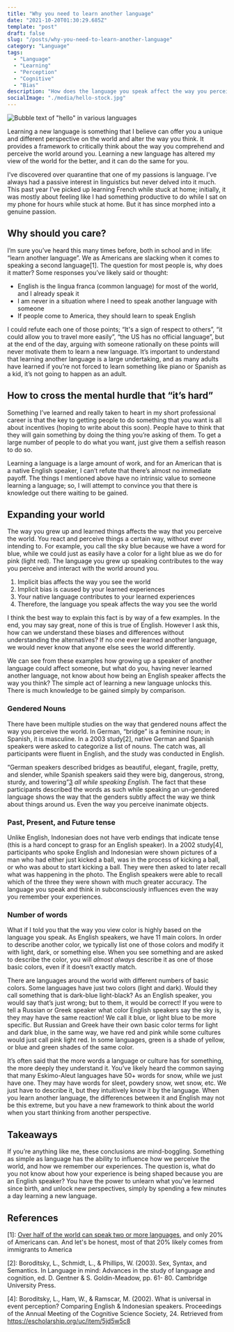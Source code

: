 ```yaml
---
title: "Why you need to learn another language"
date: "2021-10-20T01:30:29.685Z"
template: "post"
draft: false
slug: "/posts/why-you-need-to-learn-another-language"
category: "Language"
tags:
  - "Language"
  - "Learning"
  - "Perception"
  - "Cognitive"
  - "Bias"
description: "How does the language you speak affect the way you perceive the world, and how can learning a new one unlock hidden learnings?"
socialImage: "./media/hello-stock.jpg"
---
```


![Bubble text of "hello" in various languages](/media/hello-stock.jpeg "Hello in various languages")

Learning a new language is something that I believe can offer you a unique and different perspective on the world and alter the way you think. It provides a framework to critically think about the way you comprehend and perceive the world around you. Learning a new language has altered my view of the world for the better, and it can do the same for you.

I’ve discovered over quarantine that one of my passions is language. I’ve always had a passive interest in linguistics but never delved into it much. This past year I’ve picked up learning French while stuck at home; initially, it was mostly about feeling like I had something productive to do while I sat on my phone for hours while stuck at home. But it has since morphed into a genuine passion.

## Why should you care?

I’m sure you’ve heard this many times before, both in school and in life: “learn another language”. We as Americans are slacking when it comes to speaking a second language\[1]. The question for most people is, why does it matter? Some responses you’ve likely said or thought:

- English is the lingua franca (common language) for most of the world, and I already speak it
- I am never in a situation where I need to speak another language with someone
- If people come to America, they should learn to speak English

I could refute each one of those points; “It's a sign of respect to others”, “it could allow you to travel more easily”, “the US has no official language”, but at the end of the day, arguing with someone rationally on these points will never motivate them to learn a new language. It’s important to understand that learning another language is a large undertaking, and as many adults have learned if you’re not forced to learn something like piano or Spanish as a kid, it’s not going to happen as an adult.

## How to cross the mental hurdle that “it’s hard”

Something I’ve learned and really taken to heart in my short professional career is that the key to getting people to do something that you want is all about incentives (hoping to write about this soon). People have to think that they will gain something by doing the thing you’re asking of them. To get a large number of people to do what you want, just give them a selfish reason to do so.

Learning a language is a large amount of work, and for an American that is a native English speaker, I can’t refute that there’s almost no immediate payoff. The things I mentioned above have no intrinsic value to someone learning a language; so, I will attempt to convince you that there is knowledge out there waiting to be gained.

## Expanding your world

The way you grew up and learned things affects the way that you perceive the world. You react and perceive things a certain way, without ever intending to. For example, you call the sky blue because we have a word for blue, while we could just as easily have a color for a light blue as we do for pink (light red). The language you grew up speaking contributes to the way you perceive and interact with the world around you.

1. Implicit bias affects the way you see the world
2. Implicit bias is caused by your learned experiences
3. Your native language contributes to your learned experiences
4. Therefore, the language you speak affects the way you see the world

I think the best way to explain this fact is by way of a few examples. In the end, you may say great, none of this is true of English. However I ask this, how can we understand these biases and differences without understanding the alternatives? If no one ever learned another language, we would never know that anyone else sees the world differently.

We can see from these examples how growing up a speaker of another language could affect someone, but what do you, having never learned another language, not know about how being an English speaker affects the way you think? The simple act of learning a new language unlocks this. There is much knowledge to be gained simply by comparison.

### Gendered Nouns

There have been multiple studies on the way that gendered nouns affect the way you perceive the world. In German, “bridge” is a feminine noun; in Spanish, it is masculine. In a 2003 study\[2], native German and Spanish speakers were asked to categorize a list of nouns. The catch was, all participants were fluent in English, and the study was conducted in English.

“German speakers described bridges as beautiful, elegant, fragile, pretty, and slender, while Spanish speakers said they were big, dangerous, strong, sturdy, and towering”[3](https://www.psychologytoday.com/us/blog/culture-conscious/201209/masculine-or-feminine-and-why-it-matters) _all while speaking English_. The fact that these participants described the words as such while speaking an un-gendered language shows the way that the genders subtly affect the way we think about things around us. Even the way you perceive inanimate objects.

### Past, Present, and Future tense

Unlike English, Indonesian does not have verb endings that indicate tense (this is a hard concept to grasp for an English speaker). In a 2002 study\[4], participants who spoke English and Indonesian were shown pictures of a man who had either just kicked a ball, was in the process of kicking a ball, or who was about to start kicking a ball. They were then asked to later recall what was happening in the photo. The English speakers were able to recall which of the three they were shown with much greater accuracy. The language you speak and think in subconsciously influences even the way you remember your experiences.

### Number of words

What if I told you that the way you view color is highly based on the language you speak. As English speakers, we have 11 main colors. In order to describe another color, we typically list one of those colors and modify it with light, dark, or something else. When you see something and are asked to describe the color, you will _almost always_ describe it as one of those basic colors, even if it doesn’t exactly match.

There are languages around the world with different numbers of basic colors. Some languages have just two colors (light and dark). Would they call something that is dark-blue light-black? As an English speaker, you would say that’s just wrong; but to them, it would be correct! If you were to tell a Russian or Greek speaker what color English speakers say the sky is, they may have the same reaction! We call it blue, or light blue to be more specific. But Russian and Greek have their own basic color terms for light and dark blue, in the same way, we have red and pink while some cultures would just call pink light red. In some languages, green is a shade of yellow, or blue and green shades of the same color.

It’s often said that the more words a language or culture has for something, the more deeply they understand it. You’ve likely heard the common saying that many Eskimo-Aleut languages have 50+ words for snow, while we just have one. They may have words for sleet, powdery snow, wet snow, etc. We just have to describe it, but they intuitively know it by the language. When you learn another language, the differences between it and English may not be this extreme, but you have a new framework to think about the world when you start thinking from another perspective.

## Takeaways

If you’re anything like me, these conclusions are mind-boggling. Something as simple as language has the ability to influence how we perceive the world, and how we remember our experiences. The question is, what do you not know about how your experience is being shaped because you are an English speaker? You have the power to unlearn what you’ve learned since birth, and unlock new perspectives, simply by spending a few minutes a day learning a new language.

## References

\[1]: [Over half of the world can speak two or more languages](https://www.washingtonpost.com/local/education/half-the-world-is-bilingual-whats-our-problem/2019/04/24/1c2b0cc2-6625-11e9-a1b6-b29b90efa879_story.html), and only 20% of Americans can. And let's be honest, most of that 20% likely comes from immigrants to America

\[2]: Boroditsky, L., Schmidt, L., & Phillips, W. (2003). Sex, Syntax, and Semantics. In Language in mind: Advances in the study of language and cognition, ed. D. Gentner & S. Goldin-Meadow, pp. 61- 80. Cambridge University Press.

\[4]: Boroditsky, L., Ham, W., & Ramscar, M. (2002). What is universal in event perception? Comparing English & Indonesian speakers. Proceedings of the Annual Meeting of the Cognitive Science Society, 24. Retrieved from https://escholarship.org/uc/item/5jd5w5c8
